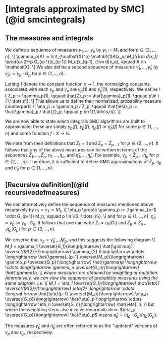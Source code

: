 # [Integrals approximated by SMC](@id smcintegrals)

## The measures and integrals

We define a sequence of measures $\gamma_1, \ldots, \gamma_n$ by $\gamma_1 := M_1$ and for $p \in \{2,\ldots,n\}$, \\[ \gamma_p(A) := \int_{\mathsf{X}^p} \mathbf{1}_A(x_p) M_1({\rm d}x_1) \prod_{q=2}^p G_{q-1}(x_{q-1}) M_q(x_{q-1}, {\rm d}x_q), \qquad A \in \mathcal{X}. \\] We also define a second sequence of measures $\hat{\gamma}_1,\ldots,\hat{\gamma}_n$ by $\hat{\gamma}_p := \gamma_p \cdot G_p$ for $p \in \{1,\ldots,n\}$.

Letting $1$ denote the constant function $x \mapsto 1$, the normalizing constants associated with each $\gamma_p$ and $\hat{\gamma}_p$ are $\gamma_p(1)$ and $\hat{\gamma}_p(1)$, respectively. We define \\[ Z_p := \gamma_p(1), \qquad \hat{Z}_p := \hat{\gamma}_p(1), \qquad p\in \\{1,\ldots,n\\}. \\] This allows us to define their normalized, probability measure counterparts \\[ \eta_p := \gamma_p / Z_p, \qquad \hat{\eta}_p := \hat{\gamma}_p / \hat{Z}_p, \qquad p \in \\{1,\ldots,n\\}. \\]

We are now able to state which integrals SMC algorithms are built to approximate: these are simply $\gamma_p(f)$, $\hat{\gamma}_p(f)$, $\eta_p(f)$ or $\hat{\eta}_p(f)$ for some $p \in \{1,\ldots,n\}$ and some function $f:\mathsf{X}\rightarrow \mathbb{R}$.

We note from their definitions that $Z_1 = 1$ and $Z_p = \hat{Z}_{p-1}$ for $p \in \{2,\ldots,n\}$. It follows that any of the above measures can be written in terms of the sequences $\hat{Z}_1, \ldots, \hat{Z}_n$, $\eta_1, \ldots, \eta_n$, and $\hat{\eta}_1, \ldots, \hat{\eta}_n$. For example, $\gamma_p = \hat{Z}_{p-1} \eta_p$ for $p \in \{2, \ldots, n\}$. Therefore, it is sufficient to define SMC approximations of $\hat{Z}_p$, $\eta_p$ and $\hat{\eta}_p$ for $p \in \{1, \ldots, n \}$.

## [Recursive definition](@id recursivedefmeasures)

We can alternatively define the sequence of measures mentioned above recursively by $\eta_1=\gamma_1:=M_1$, \\[ \eta_p \propto \gamma_p := (\gamma_{p-1} \cdot G_{p-1}) M_p, \qquad p \in \\{2, \ldots, n\\}, \\] and for $p\in \{1,\ldots,n\}$, $\hat{\eta}_p \propto \hat{\gamma}_p := \gamma_p \cdot G_p$. It follows that one can write $\hat{Z}_1 = \eta_1(G_1)$ and $\hat{Z}_p = \hat{Z}_{p-1} \eta_p(G_p)$ for $p \in \{2, \ldots, n\}$.

We observe that $\gamma_p=\hat{\gamma}_{p-1}M_p$, and this suggests the following diagram \\[ M_1 = \gamma_1 \overset{G_1}{\longrightarrow} \hat{\gamma}_1 \overset{M_{2}}{\longrightarrow} \gamma_{2} \longrightarrow \cdots \longrightarrow \hat{\gamma}_{p-1} \overset{M_p}{\longrightarrow} \gamma_p \overset{G_p}{\longrightarrow} \hat{\gamma}_p \longrightarrow \cdots \longrightarrow \gamma_n \overset{G_n}{\longrightarrow} \hat{\gamma}_n, \\] where measures are obtained by weighting or mutation. Alternatively, we can view the sequence of probability measures using the same diagram, i.e. \\[ M_1 = \eta_1 \overset{G_1}{\longrightarrow} \hat{\eta}_1 \overset{M_{2}}{\longrightarrow} \eta_{2} \longrightarrow \cdots \longrightarrow \hat{\eta}_{p-1} \overset{M_p}{\longrightarrow} \eta_p \overset{G_p}{\longrightarrow} \hat{\eta}_p \longrightarrow \cdots \longrightarrow \eta_n \overset{G_n}{\longrightarrow} \hat{\eta}_n, \\] but where the weighting steps also involve renormalization: $\eta_p \overset{G_p}{\longrightarrow} \hat{\eta}_p$ means $\hat{\eta}_p = (\eta_p \cdot G_p) / \eta_p(G_p)$.

The measures $\hat{\gamma}_p$ and $\hat{\eta}_p$ are often referred to as the "updated" versions of $\gamma_p$ and $\eta_p$, respectively.
